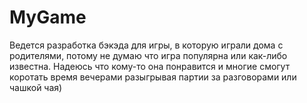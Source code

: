 # MyGame
Ведется разработка бэкэда для игры, в которую играли дома с родителями, потому не думаю что игра популярна или как-либо известна. Надеюсь что кому-то она понравится и многие смогут коротать время вечерами разыгрывая партии за разговорами или чашкой чая)
